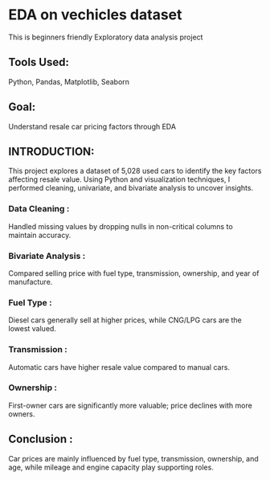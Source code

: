 # EDA on vechicles dataset
This is beginners friendly Exploratory data analysis project
## Tools Used:    

Python, Pandas, Matplotlib, Seaborn

## Goal:           

Understand resale car pricing factors through EDA
## INTRODUCTION:

This project explores a dataset of 5,028 used cars to identify the key factors affecting resale value. 
Using Python and visualization techniques, I performed cleaning, univariate, and bivariate analysis to uncover insights.

### Data Cleaning :
Handled missing values by dropping nulls in non-critical columns to maintain accuracy.

### Bivariate Analysis :
Compared selling price with fuel type, transmission, ownership, and year of manufacture.

### Fuel Type :
Diesel cars generally sell at higher prices, while CNG/LPG cars are the lowest valued.

### Transmission :
Automatic cars have higher resale value compared to manual cars.

### Ownership :
First-owner cars are significantly more valuable; price declines with more owners.


## Conclusion :

Car prices are mainly influenced by fuel type, transmission, ownership, and age, while mileage and engine capacity play supporting roles.
